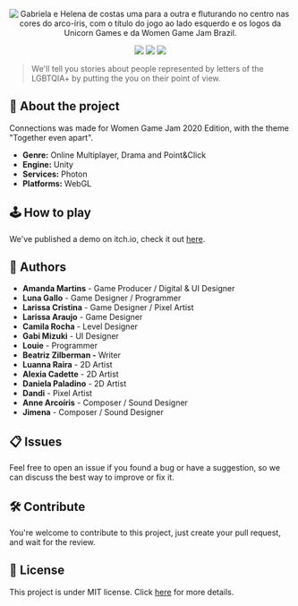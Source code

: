 <p align="center">
  <img src="/logo.png" alt="Gabriela e Helena de costas uma para a outra e fluturando no centro nas cores do arco-íris, com o título do jogo ao lado esquerdo e os logos da Unicorn Games e da Women Game Jam Brazil.">
</p>

<p align="center">
  <img src="https://img.shields.io/github/repo-size/AmandaMartinsDev/connections?style=flat">
  <img src="https://img.shields.io/badge/Made%20with-Unity-57b9d3.svg?style=flat&logo=unity">
  <img src="https://img.shields.io/github/license/AmandaMartinsDev/connections?style=flat">
</p>

> We'll tell you stories about people represented by letters of the LGBTQIA+ by putting the you on their point of view.

## 🌈 About the project

Connections was made for Women Game Jam 2020 Edition, with the theme "Together even apart". 

- **Genre:** Online Multiplayer, Drama and Point&Click<br>
- **Engine:** Unity<br>
- **Services:** Photon<br>
- **Platforms:** WebGL<br>

## 🕹️ How to play

We've published a demo on itch.io, check it out [here](https://amandamartins.itch.io/connections).

## 👋 Authors

- **Amanda Martins** - Game Producer / Digital & UI Designer
- **Luna Gallo** - Game Designer / Programmer
- **Larissa Cristina** - Game Designer / Pixel Artist
- **Larissa Araujo** - Game Designer
- **Camila Rocha** - Level Designer
- **Gabi Mizuki** - UI Designer
- **Louie** - Programmer
- **Beatriz Zilberman -** Writer
- **Luanna Raira** - 2D Artist
- **Alexia Cadette** - 2D Artist
- **Daniela Paladino** - 2D Artist
- **Dandi** - Pixel Artist
- **Anne Arcoíris** - Composer / Sound Designer
- **Jimena** - Composer / Sound Designer

## 📋 Issues

Feel free to open an issue if you found a bug or have a suggestion, so we can discuss the best way to improve or fix it.

## 🛠️ Contribute

You're welcome to contribute to this project, just create your pull request, and wait for the review.

## 📜 License

This project is under MIT license. Click [here](LICENSE) for more details.
